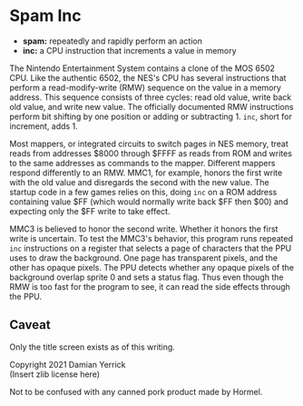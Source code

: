 Spam Inc
========

- **spam:** repeatedly and rapidly perform an action
- **inc:** a CPU instruction that increments a value in memory

The Nintendo Entertainment System contains a clone of the MOS 6502
CPU.  Like the authentic 6502, the NES's CPU has several instructions
that perform a read-modify-write (RMW) sequence on the value in a
memory address.  This sequence consists of three cycles: read old
value, write back old value, and write new value.  The officially
documented RMW instructions perform bit shifting by one position or
adding or subtracting 1.  `inc`, short for increment, adds 1.

Most mappers, or integrated circuits to switch pages in NES memory,
treat reads from addresses $8000 through $FFFF as reads from ROM and
writes to the same addresses as commands to the mapper.  Different
mappers respond differently to an RMW.  MMC1, for example, honors the
first write with the old value and disregards the second with the new
value.  The startup code in a few games relies on this, doing `inc`
on a ROM address containing value $FF (which would normally write
back $FF then $00) and expecting only the $FF write to take effect.

MMC3 is believed to honor the second write.  Whether it honors the
first write is uncertain.  To test the MMC3's behavior, this program
runs repeated `inc` instructions on a register that selects a page of
characters that the PPU uses to draw the background.  One page has
transparent pixels, and the other has opaque pixels.  The PPU detects
whether any opaque pixels of the background overlap sprite 0 and sets
a status flag.  Thus even though the RMW is too fast for the program
to see, it can read the side effects through the PPU.

Caveat
------
Only the title screen exists as of this writing.

Copyright 2021 Damian Yerrick  
(Insert zlib license here)

Not to be confused with any canned pork product made by Hormel.
